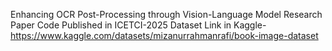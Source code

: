 Enhancing OCR Post-Processing through Vision-Language Model
Research Paper Code Published in  ICETCI-2025
Dataset Link in Kaggle- https://www.kaggle.com/datasets/mizanurrahmanrafi/book-image-dataset
